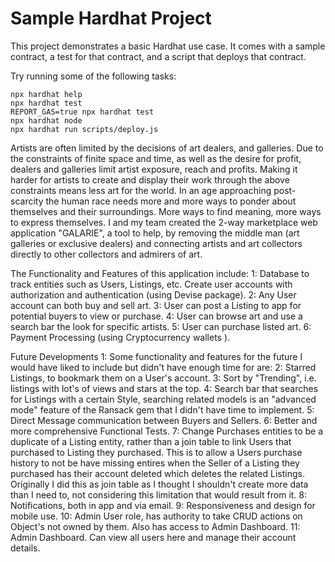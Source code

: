 # Sample Hardhat Project

This project demonstrates a basic Hardhat use case. It comes with a sample contract, a test for that contract, and a script that deploys that contract.

Try running some of the following tasks:

```shell
npx hardhat help
npx hardhat test
REPORT_GAS=true npx hardhat test
npx hardhat node
npx hardhat run scripts/deploy.js
```
Artists are often limited by the decisions of art dealers, and galleries. Due to the constraints of finite space and time, as well as the desire for profit, dealers and galleries limit artist exposure, reach and profits.
Making it harder for artists to create and display their work through the above constraints means less art for the world. In an age approaching post-scarcity the human race needs more and more ways to ponder about themselves and their surroundings. More ways to find meaning, more ways to express themselves.
I and my team created the 2-way marketplace web application "GALARIE", a tool to help, by removing the middle man (art galleries or exclusive dealers) and connecting artists and art collectors directly to other collectors and admirers of art.

The Functionality and Features of this application include:
1: Database to track entities such as Users, Listings, etc.
Create user accounts with authorization and authentication (using Devise package).
2: Any User account can both buy and sell art.
3: User can post a Listing to app for potential buyers to view or purchase.
4: User can browse art and use a search bar the look for specific artists.
5: User can purchase listed art.
6: Payment Processing (using Cryptocurrency wallets ).

Future Developments
1: Some functionality and features for the future I would have liked to include but didn't have enough time for are:
2: Starred Listings, to bookmark them on a User's account.
3: Sort by "Trending", i.e. listings with lot's of views and stars at the top.
4: Search bar that searches for Listings with a certain Style, searching related models is an "advanced mode" feature of the Ransack gem that I didn't have time to implement.
5: Direct Message communication between Buyers and Sellers.
6: Better and more comprehensive Functional Tests.
7: Change Purchases entities to be a duplicate of a Listing entity, rather than a join table to link Users that purchased to Listing they purchased. This is to allow a Users purchase history to not be have missing entires when the Seller of a Listing they purchased has their account deleted which deletes the related Listings. Originally I did this as join table as I thought I shouldn't create more data than I need to, not considering this limitation that would result from it.
8: Notifications, both in app and via email.
9: Responsiveness and design for mobile use.
10: Admin User role, has authority to take CRUD actions on Object's not owned by them. Also has access to Admin Dashboard.
11: Admin Dashboard. Can view all users here and manage their account details.
